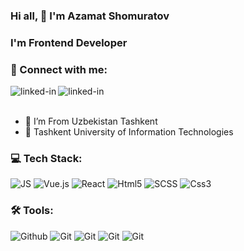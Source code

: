 ### Hi all, 👋 I'm Azamat Shomuratov

### I'm Frontend Developer

### 🤝 Connect with me:
[<img align="left" alt="linked-in" src="https://camo.githubusercontent.com/a493f6833f99fb3c85788d6d9305e6b7a42b838e5ee5d138fd9a8214a7e77472/68747470733a2f2f696d672e736869656c64732e696f2f62616467652f6c696e6b6564696e2d2532333030373742352e7376673f267374796c653d666f722d7468652d6261646765266c6f676f3d6c696e6b6564696e266c6f676f436f6c6f723d7768697465" data-canonical-src="https://img.shields.io/badge/linkedin-%230077B5.svg?&amp;style=for-the-badge&amp;logo=linkedin&amp;logoColor=white" style="max-width: 100%;">](https://www.linkedin.com/in/shazamat/)

[<img align="left" alt="linked-in" src="https://camo.githubusercontent.com/0ea1367897b9ee948089a0db824d57a30ce8a5413b59f80d2062b7efcd39ceb3/68747470733a2f2f696d672e736869656c64732e696f2f62616467652f74656c656772616d2d2532333030373742352e7376673f267374796c653d666f722d7468652d6261646765266c6f676f3d74656c656772616d266c6f676f436f6c6f723d7768697465" data-canonical-src="https://img.shields.io/badge/telegram-%230077B5.svg?&amp;style=for-the-badge&amp;logo=telegram&amp;logoColor=white" style="max-width: 100%;">](https://t.me/shomuratov_azamat)

<br/>

<br/>

- 📍 I’m From Uzbekistan Tashkent
- 📙 Tashkent University of Information Technologies

### 💻 Tech Stack: 


![JS](https://img.shields.io/badge/-JavaScript-F7DF1E?style=for-the-badge&logo=javascript&logoColor=fff)
![Vue.js](https://img.shields.io/badge/-Vue-blueviolet?style=for-the-badge&logo=vue&logoColor=green)
![React](https://img.shields.io/badge/-React-blueviolet?style=for-the-badge&logo=react&logoColor=fff)
![Html5](https://img.shields.io/badge/-Html-F37431?style=for-the-badge&logo=Html5&logoColor=fff)
![SCSS](https://img.shields.io/badge/-scss-important?style=for-the-badge&logo=sass&logoColor=fff)
![Css3](https://img.shields.io/badge/-Css-379AD5?style=for-the-badge&logo=CSS3&logoColor=fff)



### 🛠 Tools:

![Github](https://img.shields.io/badge/-Github-14191E?style=for-the-badge&logo=github&logoColor=fff)
![Git](https://img.shields.io/badge/-Git-F05033?style=for-the-badge&logo=git&logoColor=fff)
![Git](https://img.shields.io/badge/-POstman-FF6C38?style=for-the-badge&logo=Postman&logoColor=fff)
![Git](https://img.shields.io/badge/-Linux-F05033?style=for-the-badge&logo=Linux&logoColor=fff)
![Git](https://img.shields.io/badge/-Figma-1E1E1E?style=for-the-badge&logo=Figma&logoColor=fff)
